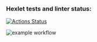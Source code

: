### Hexlet tests and linter status:
[![Actions Status](https://github.com/cfyz7/frontend-project-46/workflows/hexlet-check/badge.svg)](https://github.com/cfyz7/frontend-project-46/actions)

![example workflow](https://github.com/cfyz7/frontend-project-46/workflows/myTest/badge.svg)